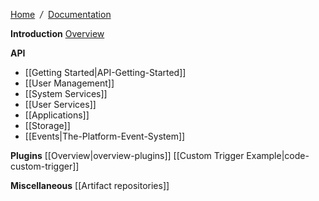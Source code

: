 [Home](Home) &nbsp;*/*&nbsp; [Documentation](Documentation)

**Introduction**
 [Overview](overview)

**API**
 * [[Getting Started|API-Getting-Started]]
 * [[User Management]]
 * [[System Services]]
 * [[User Services]]
 * [[Applications]]
 * [[Storage]]
 * [[Events|The-Platform-Event-System]]

**Plugins**
 [[Overview|overview-plugins]]
 [[Custom Trigger Example|code-custom-trigger]]

**Miscellaneous**
 [[Artifact repositories]]
